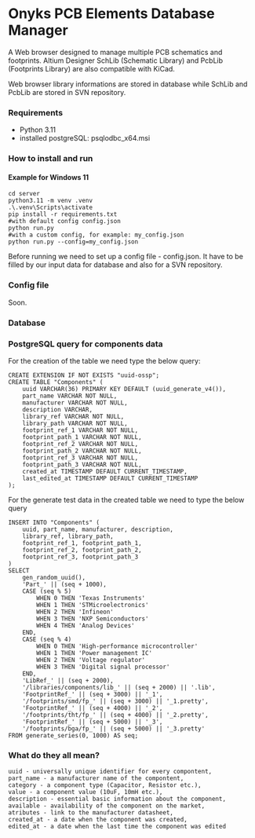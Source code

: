 # Onyks PCB Elements Database Manager

A Web browser designed to manage multiple PCB schematics and footprints. 
Altium Designer SchLib (Schematic Library) and PcbLib (Footprints Library) are also compatible with KiCad. 

Web browser library informations are stored in database while SchLib and PcbLib are stored in SVN repository.

### Requirements
- Python 3.11
- installed postgreSQL: psqlodbc_x64.msi

### How to install and run

#### Example for Windows 11
```
cd server
python3.11 -m venv .venv
.\.venv\Scripts\activate
pip install -r requirements.txt
#with default config config.json
python run.py
#with a custom config, for example: my_config.json
python run.py --config=my_config.json
```

Before running we need to set up a config file - config.json. It have to be filled by our input data for database and also for a SVN repository.

### Config file

Soon.

### Database

### PostgreSQL query for components data
For the creation of the table we need type the below query:
```
CREATE EXTENSION IF NOT EXISTS "uuid-ossp";
CREATE TABLE "Components" (
    uuid VARCHAR(36) PRIMARY KEY DEFAULT (uuid_generate_v4()),
    part_name VARCHAR NOT NULL,
    manufacturer VARCHAR NOT NULL,
    description VARCHAR,
    library_ref VARCHAR NOT NULL,
    library_path VARCHAR NOT NULL,
    footprint_ref_1 VARCHAR NOT NULL,
    footprint_path_1 VARCHAR NOT NULL,
    footprint_ref_2 VARCHAR NOT NULL,
    footprint_path_2 VARCHAR NOT NULL,
    footprint_ref_3 VARCHAR NOT NULL,
    footprint_path_3 VARCHAR NOT NULL,
    created_at TIMESTAMP DEFAULT CURRENT_TIMESTAMP,
    last_edited_at TIMESTAMP DEFAULT CURRENT_TIMESTAMP
);
```
For the generate test data in the created table we need to type the below query
```
INSERT INTO "Components" (
    uuid, part_name, manufacturer, description, 
    library_ref, library_path, 
    footprint_ref_1, footprint_path_1, 
    footprint_ref_2, footprint_path_2, 
    footprint_ref_3, footprint_path_3
)
SELECT 
    gen_random_uuid(),
    'Part_' || (seq + 1000),
    CASE (seq % 5) 
        WHEN 0 THEN 'Texas Instruments'
        WHEN 1 THEN 'STMicroelectronics'
        WHEN 2 THEN 'Infineon'
        WHEN 3 THEN 'NXP Semiconductors'
        WHEN 4 THEN 'Analog Devices'
    END,
    CASE (seq % 4)
        WHEN 0 THEN 'High-performance microcontroller'
        WHEN 1 THEN 'Power management IC'
        WHEN 2 THEN 'Voltage regulator'
        WHEN 3 THEN 'Digital signal processor'
    END,
    'LibRef_' || (seq + 2000),
    '/libraries/components/lib_' || (seq + 2000) || '.lib',
    'FootprintRef_' || (seq + 3000) || '_1',
    '/footprints/smd/fp_' || (seq + 3000) || '_1.pretty',
    'FootprintRef_' || (seq + 4000) || '_2', 
    '/footprints/tht/fp_' || (seq + 4000) || '_2.pretty',
    'FootprintRef_' || (seq + 5000) || '_3',
    '/footprints/bga/fp_' || (seq + 5000) || '_3.pretty'
FROM generate_series(0, 1000) AS seq;
```

### What do they all mean?
```
uuid - universally unique identifier for every compontent,
part_name - a manufacturer name of the compontent,
category - a component type (Capacitor, Resistor etc.),
value - a component value (10uF, 10mH etc.),
description - essential basic information about the component,
available - availability of the component on the market,
atributes - link to the manufacturer datasheet,
created_at - a date when the component was created,
edited_at - a date when the last time the component was edited
```